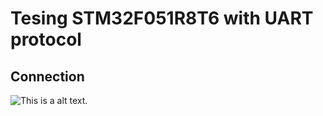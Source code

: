 # Tesing STM32F051R8T6 with UART protocol

## Connection

![This is a alt text.]([/image/sample.png](https://raw.githubusercontent.com/thanhdinhit/tesing_STM32F051R8T6_UART/develop/Docs/image/connect_stm32f0_usb_ttl.JPG) "This is a sample image.")

